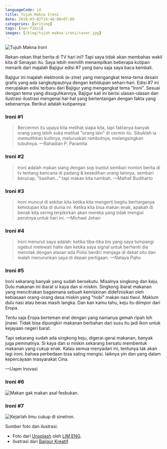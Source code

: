 ```yaml
---
languageCode: id
title: Tujuh Makna Ironi
date: 2010-03-02T19:48:00+07:00
categories: [writing]
tags: [non-fiksi]
images: [/blog/tujuh-makna-ironi/cover.jpg]
---
```

![Tujuh Makna Ironi](cover.jpg)

Rekan-rekan lihat berita di TV hari ini? Tapi saya tidak akan membahas wakil kita di Senayan itu. Saya lebih memilih menampilkan beberapa kutipan menarik dari majalah Bajigur edisi #7 yang baru saja saya baca kembali.

Bajigur ini majalah elektronik (e-zine) yang mengangkat tema-tema desain grafis yang ada sangkutpautnya dengan kehidupan sehari-hari. Edisi #7 ini merupakan edisi terbaru dari Bajigur yang mengangkat tema "Ironi". Sesuai dengan tema yang disuguhkannya, Bajigur kali ini berisi ulasan-ulasan dan ilustrasi-ilustrasi mengenai hal-hal yang bertentangan dengan fakta yang sebenarnya. Berikut adalah kutipannya:

### Ironi \#1

> Bercermin itu upaya kita melihat siapa kita, tapi faktanya banyak orang yang lebih suka melihat "orang lain" di cermin itu. Sibuklah ia memutihkan kulitnya, meluruskan rambutnya, melangsingkan tubuhnya. —Rahadian P. Paramita

### Ironi \#2

> Ironi adalah makan siang dengan sop buntut sembari nonton berita di tv tentang bencana di padang & kesedihan orang lainnya, sembari berucap, "kasihan..." tapi makan kita nambah. —Malhaf Budiharto

### Ironi \#3

> Ironi muncul di sekitar kita ketika kita mengerti begitu berharganya kehidupan kita di dunia ini. Ketika kita bisa makan enak, apakah di benak kita sering terpikirkan akan mereka yang tidak mengisi perutnya untuk hari ini. —Michael Johan

### Ironi \#4

> Ironi menurut saya adalah: ketika tiba-tiba bis yang saya tumpangi ngebut melewati halte dan ketika saya signal untuk berhenti dia menolak dengan alasan ada Polisi berdiri menjaga di dekat situ dan malah menurunkan saya di depan pertigaan. —Nataya Pqho

### Ironi \#5

Ironi sekarang banyak yang sudah bersekutu. Misalnya singkong dan keju. Dulu makanan ini ibarat si kaya dan si miskin. Singkong ibarat makanan yang mencitrakan bagaimana sebuah kemiskinan didefinisikan oleh kebiasaan orang-orang desa miskin yang "hobi" makan nasi tiwul. Maklum dulu nasi atau beras masih langka. Dan kan kamu tahu, keju itu diimpor dari Eropa.

Tentu saja Eropa berteman erat dengan yang namanya gemah ripah loh jinawi. Tidak bisa dipungkiri makanan berbahan dari susu itu jadi ikon untuk kejayaan negeri barat.

Tapi sekarang sudah ada singkong keju, digerai-gerai makanan, banyak juga peminatnya. Si kaya dan si miskin sekarang bersatu membentuk makanan yang cukup enak. Kalau semua menyadari ini, tentunya tak akan lagi ironi. bahwa perbedaan bisa saling mengisi. laiknya yin dan yang dalam kepercayaan masyarakat Cina.

—Uapm Inovasi

### Ironi \#6

![Makan gak makan asal fesbukan.](makan-gak-makan-asal-fasebukan-by-bajigur.jpg)

### Ironi \#7

![Kejarlah ilmu cukup di sinetron.](kejarlah-ilmu-cukup-di-sinetron-by-bajigur.jpg)

Sumber foto dan ilustrasi:
* Foto dari [Unsplash](https://unsplash.com/photos/fsLDdUqDPNo) oleh [LIM ENG](https://unsplash.com/@shadoweng93).
* Ilustrasi dari [Bajigur Kreatif](https://bajigurkreatif.blogspot.com/).
